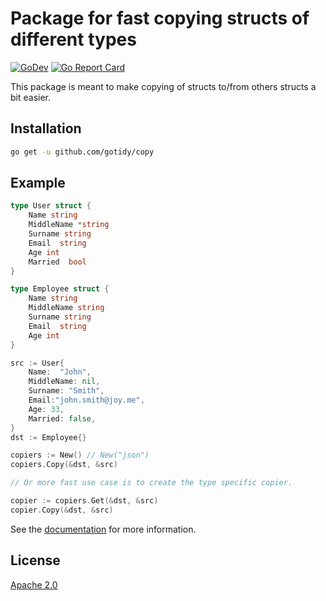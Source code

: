 # Package for fast copying structs of different types

[![GoDev](https://img.shields.io/static/v1?label=godev&message=reference&color=00add8)][godev] [![Go Report Card][goreport]][goreport]

[godev]: https://pkg.go.dev/github.com/gotidy/copy
[goreport]: https://goreportcard.com/badge/github.com/gotidy/copy

This package is meant to make copying of structs to/from others structs a bit easier.

## Installation

```sh
go get -u github.com/gotidy/copy
```

## Example

```go
type User struct {
    Name string
    MiddleName *string
    Surname string
    Email  string
    Age int
    Married  bool
}

type Employee struct {
    Name string
    MiddleName string
    Surname string
    Email  string
    Age int
}

src := User{
    Name:  "John",
    MiddleName: nil,
    Surname: "Smith",
    Email:"john.smith@joy.me",
    Age: 33,
    Married: false,
}
dst := Employee{}

copiers := New() // New("json")
copiers.Copy(&dst, &src)

// Or more fast use case is to create the type specific copier.

copier := copiers.Get(&dst, &src)
copier.Copy(&dst, &src)

```

See the [documentation][godev] for more information.

## License

[Apache 2.0](https://github.com/gotidy/copy/blob/master/LICENSE)

